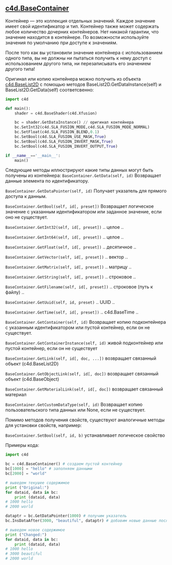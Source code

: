 ## [c4d.BaseContainer][1]

Контейнер — это коллекция отдельных значений. Каждое значение имеет свой идентификатор и тип.  Контейнер также может содержать любое количество дочерних контейнеров. Нет никакой гарантии, что значение находится в контейнере. По возможности используйте значения по умолчанию при доступе к значениям.

После того как вы установили значение контейнера с использованием одного типа, вы не должны ни пытаться получить к нему доступ с использованием другого типа, ни перезаписывать его значением другого типа!

Оригинал или копию контейнера можно получить из объекта [c4d.BaseList2D][2] с помощью методов BaseList2D.GetDataInstance(self) и BaseList2D.GetData(self) соответсвенно:
```python
import c4d

def main():
    shader = c4d.BaseShader(c4d.Xfusion)

    bc = shader.GetDataInstance() // оригинал контейнера
    bc.SetInt32(c4d.SLA_FUSION_MODE,c4d.SLA_FUSION_MODE_NORMAL)
    bc.SetFloat(c4d.SLA_FUSION_BLEND,0.1)
    bc.SetBool(c4d.SLA_FUSION_USE_MASK,True)
    bc.SetBool(c4d.SLA_FUSION_INVERT_MASK,True)
    bc.SetBool(c4d.SLA_FUSION_INVERT_OUTPUT,True)

if __name__=='__main__':
    main()
```
Следующие методы иллюстрируют какие типы данных могут быть получены из контейнера:
`BaseContainer.GetData(self, id)` Возвращает данные элемента по идентификатору.

`BaseContainer.GetDataPointer(self, id)` Получает указатель для прямого доступа к данным.

`BaseContainer.GetBool(self, id[, preset])` Возвращает логическое значение с указанным идентификатором или заданное значение, если оно не существует.

`BaseContainer.GetInt32(self, id[, preset])`  .. целое ..

`BaseContainer.GetInt64(self, id[, preset])`  .. целое ..

`BaseContainer.GetFloat(self, id[, preset])`  .. десятичное ..

`BaseContainer.GetVector(self, id[, preset])`  .. вектор ..

`BaseContainer.GetMatrix(self, id[, preset])`  .. матрицу ..

`BaseContainer.GetString(self, id[, preset])`  .. строковое ..

`BaseContainer.GetFilename(self, id[, preset])`  .. строковое (путь к файлу) ..

`BaseContainer.GetUuid(self, id, preset)`  .. UUID ..

`BaseContainer.GetTime(self, id[, preset])`  .. c4d.BaseTime ..

`BaseContainer.GetContainer(self, id)` Возвращает копию подконтейнера с указанным идентификатором или пустой контейнер, если он не существует.

`BaseContainer.GetContainerInstance(self, id)` живой подконтейнер или пустой контейнер, если он не существует

`BaseContainer.GetLink(self, id[, doc, ...])` возвращает связанный объект (c4d.BaseList2D)

`BaseContainer.GetObjectLink(self, id[, doc])` возвращает связанный объект (c4d.BaseObject)

`BaseContainer.GetMaterialLink(self, id[, doc])` возвращает связанный материал

`BaseContainer.GetCustomDataType(self, id)` Возвращает копию пользовательского типа данных или None, если не существует.

Помимо методов получения свойств, существуют аналогичные методы для установки свойств, например:

`BaseContainer.SetBool(self, id, b)` устанавливает логическое свойство

Примеры кода:
```python
import c4d

bc = c4d.BaseContainer() # создаем пустой контейнер
bc[1000] = "hello" # заполняем данными
bc[2000] = "world"

# выведем текушее содержимое
print ("Original:")
for dataid, data in bc:
    print (dataid, data)
# 1000 hello
# 2000 world

dataptr = bc.GetDataPointer(1000) # получим указатель
bc.InsDataAfter(3000, "beautiful", dataptr) # добавим новые данные после указателя

# выведем новое содержимое
print ("Changed:")
for dataid, data in bc:
    print (dataid, data)
# 1000 hello
# 3000 beautiful
# 2000 world
```



[1]: https://developers.maxon.net/docs/py/23_110/modules/c4d/BaseContainer/index.html "documentation » c4d » c4d.BaseContainer"
[2]: https://developers.maxon.net/docs/py/23_110/modules/c4d/C4DAtom/GeListNode/BaseList2D/index.html "c4d » c4d.C4DAtom » c4d.GeListNode » c4d.BaseList2D"
